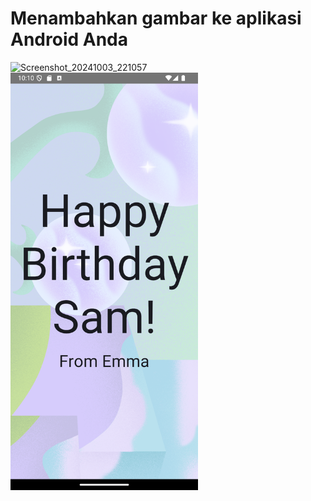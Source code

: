 # Menambahkan gambar ke aplikasi Android Anda
![Screenshot_20241003_221057](https://github.com/user-attachments/assets/30ac459d-e942-4bc2-92fc-1e53f789c61f)
<img src="Screenshot_20241003_221057.png" width="300"/>
